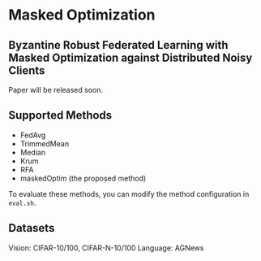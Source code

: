 # Masked Optimization

## Byzantine Robust Federated Learning with Masked Optimization against Distributed Noisy Clients
Paper will be released soon.

## Supported Methods
- FedAvg
- TrimmedMean
- Median
- Krum
- RFA
- maskedOptim (the proposed method)

To evaluate these methods, you can modify the method configuration in  `eval.sh`.

## Datasets
Vision: CIFAR-10/100, CIFAR-N-10/100
Language: AGNews
